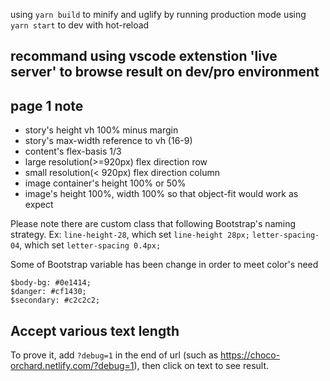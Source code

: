 using `yarn build` to minify and uglify by running production mode
using `yarn start` to dev with hot-reload

## recommand using vscode extenstion 'live server' to browse result on dev/pro environment

## page 1 note

- story's height vh 100% minus margin
- story's max-width reference to vh (16-9)
- content's flex-basis 1/3
- large resolution(>=920px) flex direction row
- small resolution(< 920px) flex direction column
- image container's height 100% or 50%
- image's height 100%, width 100% so that object-fit would work as expect

Please note there are custom class that following Bootstrap's naming strategy.
Ex:
`line-height-28`, which set `line-height 28px;`
`letter-spacing-04`, which set `letter-spacing 0.4px;`

Some of Bootstrap variable has been change in order to meet color's need

```
$body-bg: #0e1414;
$danger: #cf1430;
$secondary: #c2c2c2;
```

## Accept various text length

To prove it, add `?debug=1` in the end of url (such as https://choco-orchard.netlify.com/?debug=1), then click on text to see result.
